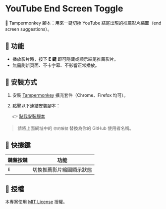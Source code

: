 # YouTube End Screen Toggle

🧩 Tampermonkey 腳本：用來一鍵切換 YouTube 結尾出現的推薦影片縮圖（end screen suggestions）。

## 📌 功能

- 播放影片時，按下 **E 鍵** 即可隱藏或顯示結尾推薦影片。
- 無需刷新頁面、不卡字幕、不影響正常播放。

## 🚀 安裝方式

1. 安裝 [Tampermonkey](https://www.tampermonkey.net/) 擴充套件（Chrome、Firefox 均可）。
2. 點擊以下連結安裝腳本：

   👉 [點我安裝腳本](https://raw.githubusercontent.com/liweileeliweilee/youtube-endscreen-toggle/main/youtube-endscreen-toggle.user.js)

> 請將上面網址中的 `你的帳號` 替換為你的 GitHub 使用者名稱。

## 🎹 快捷鍵

| 鍵盤按鍵 | 功能               |
|----------|--------------------|
| `E`      | 切換推薦影片縮圖顯示狀態 |

## 📄 授權

本專案使用 [MIT License](LICENSE) 授權。
